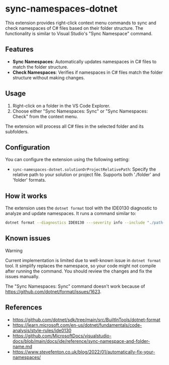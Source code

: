 # sync-namespaces-dotnet

This extension provides right-click context menu commands to sync and check namespaces of C# files based on their folder structure. The functionality is similar to Visual Studio's "Sync Namespace" command.

## Features

- **Sync Namespaces**: Automatically updates namespaces in C# files to match the folder structure.
- **Check Namespaces**: Verifies if namespaces in C# files match the folder structure without making changes.

## Usage

1. Right-click on a folder in the VS Code Explorer.
2. Choose either "Sync Namespaces: Sync" or "Sync Namespaces: Check" from the context menu.

The extension will process all C# files in the selected folder and its subfolders.

## Configuration

You can configure the extension using the following setting:

- `sync-namespaces-dotnet.solutionOrProjectRelativePath`: Specify the relative path to your solution or project file. Supports both './folder' and 'folder' formats.

## How it works

The extension uses the `dotnet format` tool with the IDE0130 diagnostic to analyze and update namespaces. It runs a command similar to:


```bash
dotnet format --diagnostics IDE0130 ---severity info --include "./path-to-folder"
```

## Known issues

> [!WARNING]
> Current implementation is limited due to well-known issue in `dotnet format` tool. It simplify replaces the namespace, so your code might not compile after running the command. You should review the changes and fix the issues manually.

The "Sync Namespaces: Sync" command doesn't work because of https://github.com/dotnet/format/issues/1623.

## References

* <https://github.com/dotnet/sdk/tree/main/src/BuiltInTools/dotnet-format>
* <https://learn.microsoft.com/en-us/dotnet/fundamentals/code-analysis/style-rules/ide0130>
* <https://github.com/MicrosoftDocs/visualstudio-docs/blob/main/docs/ide/reference/sync-namespace-and-folder-name.md>
* <https://www.stevefenton.co.uk/blog/2022/01/automatically-fix-your-namespaces/>